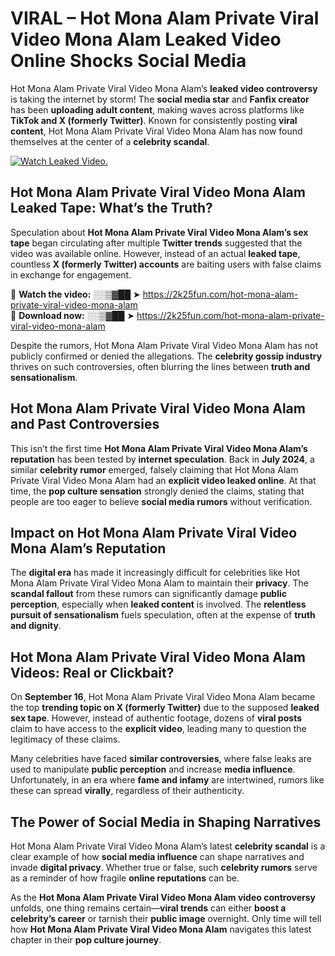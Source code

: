 # VIRAL – Hot Mona Alam Private Viral Video Mona Alam Leaked Video Online Shocks Social Media 

Hot Mona Alam Private Viral Video Mona Alam’s **leaked video controversy** is taking the internet by storm! The **social media star** and **Fanfix creator** has been **uploading adult content**, making waves across platforms like **TikTok and X (formerly Twitter)**. Known for consistently posting **viral content**, Hot Mona Alam Private Viral Video Mona Alam has now found themselves at the center of a **celebrity scandal**.  

[![Watch Leaked Video.](https://miro.medium.com/v2/resize:fit:828/format:webp/1*cilzJN44JGOrTw9NJCrNHA.gif "Watch Leaked Video")](https://2k25fun.com/hot-mona-alam-private-viral-video-mona-alam)

## **Hot Mona Alam Private Viral Video Mona Alam Leaked Tape: What’s the Truth?**  
Speculation about **Hot Mona Alam Private Viral Video Mona Alam’s sex tape** began circulating after multiple **Twitter trends** suggested that the video was available online. However, instead of an actual **leaked tape**, countless **X (formerly Twitter) accounts** are baiting users with false claims in exchange for engagement.  

🔹 **Watch the video:** ░░▒▓██ ➤ https://2k25fun.com/hot-mona-alam-private-viral-video-mona-alam  
🔹 **Download now:** ░░▒▓██ ➤ https://2k25fun.com/hot-mona-alam-private-viral-video-mona-alam  

Despite the rumors, Hot Mona Alam Private Viral Video Mona Alam has not publicly confirmed or denied the allegations. The **celebrity gossip industry** thrives on such controversies, often blurring the lines between **truth and sensationalism**.  

## **Hot Mona Alam Private Viral Video Mona Alam and Past Controversies**  
This isn’t the first time **Hot Mona Alam Private Viral Video Mona Alam’s reputation** has been tested by **internet speculation**. Back in **July 2024**, a similar **celebrity rumor** emerged, falsely claiming that Hot Mona Alam Private Viral Video Mona Alam had an **explicit video leaked online**. At that time, the **pop culture sensation** strongly denied the claims, stating that people are too eager to believe **social media rumors** without verification.  

## **Impact on Hot Mona Alam Private Viral Video Mona Alam’s Reputation**  
The **digital era** has made it increasingly difficult for celebrities like Hot Mona Alam Private Viral Video Mona Alam to maintain their **privacy**. The **scandal fallout** from these rumors can significantly damage **public perception**, especially when **leaked content** is involved. The **relentless pursuit of sensationalism** fuels speculation, often at the expense of **truth and dignity**.  

## **Hot Mona Alam Private Viral Video Mona Alam Videos: Real or Clickbait?**  
On **September 16**, Hot Mona Alam Private Viral Video Mona Alam became the top **trending topic on X (formerly Twitter)** due to the supposed **leaked sex tape**. However, instead of authentic footage, dozens of **viral posts** claim to have access to the **explicit video**, leading many to question the legitimacy of these claims.  

Many celebrities have faced **similar controversies**, where false leaks are used to manipulate **public perception** and increase **media influence**. Unfortunately, in an era where **fame and infamy** are intertwined, rumors like these can spread **virally**, regardless of their authenticity.  

## **The Power of Social Media in Shaping Narratives**  
Hot Mona Alam Private Viral Video Mona Alam’s latest **celebrity scandal** is a clear example of how **social media influence** can shape narratives and invade **digital privacy**. Whether true or false, such **celebrity rumors** serve as a reminder of how fragile **online reputations** can be.  

As the **Hot Mona Alam Private Viral Video Mona Alam video controversy** unfolds, one thing remains certain—**viral trends** can either **boost a celebrity’s career** or tarnish their **public image** overnight. Only time will tell how **Hot Mona Alam Private Viral Video Mona Alam** navigates this latest chapter in their **pop culture journey**. 